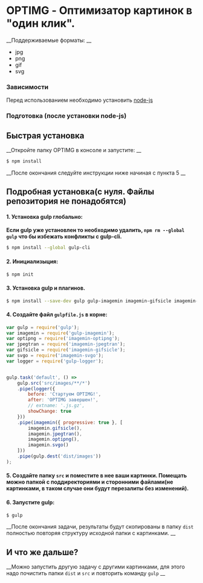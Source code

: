 # OPTIMG - Оптимизатор картинок в "один клик".

__Поддерживаемые форматы: __
+ jpg
+ png
+ gif
+ svg

### Зависимости
Перед использованием необходимо установить [node-js](http://nodejs.org/)

### Подготовка (после установки node-js)

## Быстрая установка

__Откройте папку OPTIMG в консоле и запустите: __
```sh
$ npm install
```
__После окончания следуйте инструкции ниже начиная с пункта 5 __

## Подробная установка(с нуля. Файлы репозитория не понадобятся)

#### 1. Установка gulp глобально:

__Если gulp уже установлен то необходимо удалить, `npm rm --global gulp`
что бы избежать конфликты с gulp-cli.__

```sh
$ npm install --global gulp-cli
```

#### 2. Инициализыция:

```sh
$ npm init
```

#### 3. Установка gulp и плагинов.
```sh
$ npm install --save-dev gulp gulp-imagemin imagemin-gifsicle imagemin-jpegtran imagemin-optipng imagemin-svgo gulp-logger
```

#### 4. Создайте файл `gulpfile.js` в корне:

```js
var gulp = require('gulp');
var imagemin = require('gulp-imagemin');
var optipng = require('imagemin-optipng');
var jpegtran = require('imagemin-jpegtran');
var gifsicle = require('imagemin-gifsicle');
var svgo = require('imagemin-svgo');
var logger = require('gulp-logger');


gulp.task('default', () =>
    gulp.src('src/images/**/*')
    .pipe(logger({
        before: 'Стартуем OPTIMG!',
        after: 'OPTIMG завершен!',
        // extname: '.js.gz',
        showChange: true
    }))
    .pipe(imagemin({ progressive: true }, [
        imagemin.gifsicle(),
        imagemin.jpegtran(),
        imagemin.optipng(),
        imagemin.svgo()
    ]))
    .pipe(gulp.dest('dist/images'))
);
```
#### 5. Создайте папку `src`  и поместите в нее ваши картинки. Помещать можно папкой с поддиректориями и сторонними файлами(не картинками, в таком случае они будут перезалиты без изменений).

#### 6. Запустите gulp:

```sh
$ gulp
```

__После окончания задачи, результаты будут скопированы в папку `dist` полностью повторяя структуру исходной папки с картинками. __

## И что же дальше?

__Можно запустить другую задачу с другими картинками, для этого надо почистить папки `dist` и `src` и повторить команду `gulp` __
